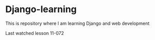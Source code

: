 
# Django-learning
This is repository where I am learning Django and web development

Last watched lesson 11-072
